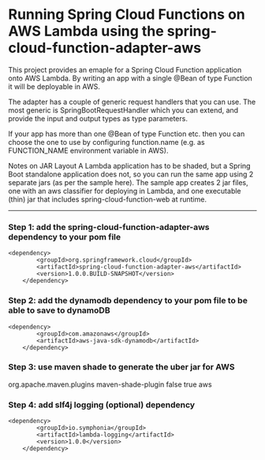 

# Running Spring Cloud Functions on AWS Lambda using the spring-cloud-function-adapter-aws


This project provides an emaple for a Spring Cloud Function application onto AWS Lambda. By writing an app with a single @Bean of type Function it will be deployable in AWS.

The adapter has a couple of generic request handlers that you can use. The most generic is SpringBootRequestHandler which you can extend, and provide the input and output types as type parameters.

If your app has more than one @Bean of type Function etc. then you can choose the one to use by configuring function.name (e.g. as FUNCTION_NAME environment variable in AWS).

Notes on JAR Layout
A Lambda application has to be shaded, but a Spring Boot standalone application does not, so you can run the same app using 2 separate jars (as per the sample here). The sample app creates 2 jar files, one with an aws classifier for deploying in Lambda, and one executable (thin) jar that includes spring-cloud-function-web at runtime.

* * *

### Step 1: add the spring-cloud-function-adapter-aws dependency to your pom file

    <dependency>
			<groupId>org.springframework.cloud</groupId>
			<artifactId>spring-cloud-function-adapter-aws</artifactId>
			<version>1.0.0.BUILD-SNAPSHOT</version>
		</dependency>
  
### Step 2: add the dynamodb dependency to your pom file to be able to save to dynamoDB

    <dependency>
			<groupId>com.amazonaws</groupId>
			<artifactId>aws-java-sdk-dynamodb</artifactId>
		</dependency>
   
### Step 3: use maven shade to generate the uber jar for AWS
 <build>
		<plugins>
			<plugin>
				<groupId>org.apache.maven.plugins</groupId>
				<artifactId>maven-shade-plugin</artifactId>
				<configuration>
					<createDependencyReducedPom>false</createDependencyReducedPom>
					<shadedArtifactAttached>true</shadedArtifactAttached>
					<shadedClassifierName>aws</shadedClassifierName>
				</configuration>
			</plugin>
		</plugins>
	</build>   
    
### Step 4: add slf4j logging (optional) dependency

    <dependency>
			<groupId>io.symphonia</groupId>
			<artifactId>lambda-logging</artifactId>
			<version>1.0.0</version>
		</dependency>
